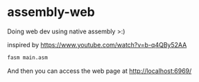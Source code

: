 # assembly-web

Doing web dev using native assembly >:)

inspired by <https://www.youtube.com/watch?v=b-q4QBy52AA>

```bash
fasm main.asm
```

And then you can access the web page at
<http://localhost:6969/>
